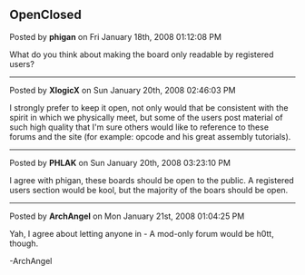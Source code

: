 ## OpenClosed
Posted by **phigan** on Fri January 18th, 2008 01:12:08 PM

What do you think about making the board only readable by registered users?

--------------------------------------------------------------------------------

Posted by **XlogicX** on Sun January 20th, 2008 02:46:03 PM

I strongly prefer to keep it open, not only would that be consistent with the spirit in which we physically meet, but some of the users post material of such high quality that I'm sure others would like to reference to these forums and the site (for example: opcode and his great assembly tutorials).

--------------------------------------------------------------------------------

Posted by **PHLAK** on Sun January 20th, 2008 03:23:10 PM

I agree with phigan, these boards should be open to the public.  A registered users section would be kool, but the majority of the boars should be open.

--------------------------------------------------------------------------------

Posted by **ArchAngel** on Mon January 21st, 2008 01:04:25 PM

Yah, I agree about letting anyone in - A mod-only forum would be h0tt, though.

-ArchAngel
